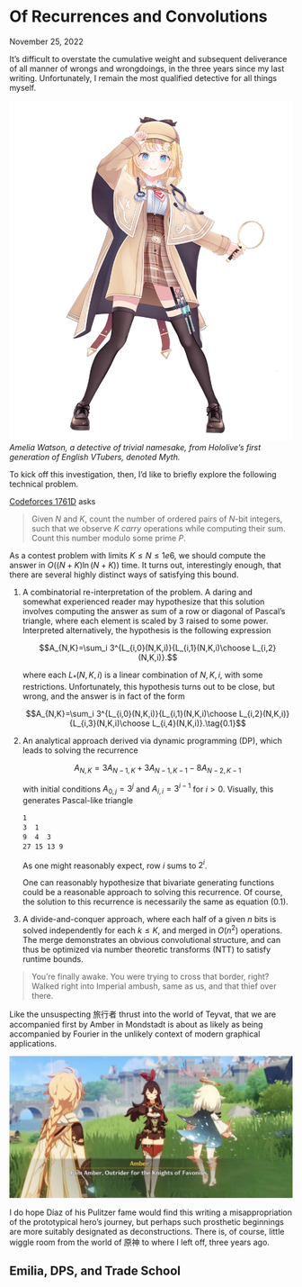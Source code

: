 # Of Recurrences and Convolutions

November 25, 2022

It’s difficult to overstate the cumulative weight and subsequent deliverance of all manner of wrongs and wrongdoings, in the three years since my last writing. Unfortunately, I remain the most qualified detective for all things myself.

![](of-recurrences-and-convolutions.md-assets/amelia-watson.png)
*Amelia Watson, a detective of trivial namesake, from Hololive’s first generation of English VTubers, denoted *Myth*.*

To kick off this investigation, then, I’d like to briefly explore the following technical problem.

[Codeforces 1761D](https://codeforces.com/contest/1761/problem/D) asks

> Given $N$ and $K$, count the number of ordered pairs of $N$-bit integers, such that we observe $K$ *carry* operations while computing their sum. Count this number modulo some prime $P$.

As a contest problem with limits $K\leq N\leq 1e6$, we should compute the answer in $O((N+K)\ln(N+K))$ time. It turns out, interestingly enough, that there are several highly distinct ways of satisfying this bound.

1. A combinatorial re-interpretation of the problem. A daring and somewhat experienced reader may hypothesize that this solution involves computing the answer as sum of a row or diagonal of Pascal’s triangle, where each element is scaled by $3$ raised to some power. Interpreted alternatively, the hypothesis is the following expression

   $$A_{N,K}=\sum_i 3^{L_{i,0}(N,K,i)}{L_{i,1}(N,K,i)\choose L_{i,2}(N,K,i)}.$$

   where each $L_*(N,K,i)$ is a linear combination of $N,K,i$, with some restrictions. Unfortunately, this hypothesis turns out to be close, but wrong, and the answer is in fact of the form

   $$A_{N,K}=\sum_i 3^{L_{i,0}(N,K,i)}{L_{i,1}(N,K,i)\choose L_{i,2}(N,K,i)}{L_{i,3}(N,K,i)\choose L_{i,4}(N,K,i)}.\tag{0.1}$$

2. An analytical approach derived via dynamic programming (DP), which leads to solving the recurrence

   $$A_{N,K}=3A_{N-1,K}+3A_{N-1,K-1}-8A_{N-2,K-1}$$

	 with initial conditions $A_{0,j}=3^j$ and $A_{i,i}=3^{i-1}$ for $i>0$. Visually, this generates Pascal-like triangle
	 
	 ```txt
	 1
	 3  1
	 9  4  3
	 27 15 13 9
	 ```

	 As one might reasonably expect, row $i$ sums to $2^i$.

	 One can reasonably hypothesize that bivariate generating functions could be a reasonable approach to solving this recurrence. Of course, the solution to this recurrence is necessarily the same as equation $(0.1)$.

3. A divide-and-conquer approach, where each half of a given $n$ bits is solved independently for each $k\leq K$, and merged in $O(n^2)$ operations. The merge demonstrates an obvious convolutional structure, and can thus be optimized via number theoretic transforms (NTT) to satisfy runtime bounds.

> You’re finally awake. You were trying to cross that border, right? Walked right into Imperial ambush, same as us, and that thief over there.

Like the unsuspecting 旅行者 thrust into the world of Teyvat, that we are accompanied first by Amber in Mondstadt is about as likely as being accompanied by Fourier in the unlikely context of modern graphical applications.

![](of-recurrences-and-convolutions.md-assets/2022-11-25-16-44-28.png)

I do hope Díaz of his Pulitzer fame would find this writing a misappropriation of the prototypical hero’s journey, but perhaps such prosthetic beginnings are more suitably designated as deconstructions. There is, of course, little wiggle room from the world of 原神 to where I left off, three years ago.

## Emilia, DPS, and Trade School
